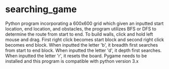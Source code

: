 # searching_game

Python program incorporating a 600x600 grid which given an inputted start location, end location, and obstacles, 
the program utilizes BFS or DFS to determine the route from start to end. To build walls, click and hold left mouse
and drag. First right click becomes start block and second right click becomes end block. When inputted the letter 'b',
it breadth first searches from start to end block. When inputted the letter 'd', it depth first searches. When inputted 
the letter 'r', it resets the board. Pygame needs to be installed and this program is compatible with python version 3.x

